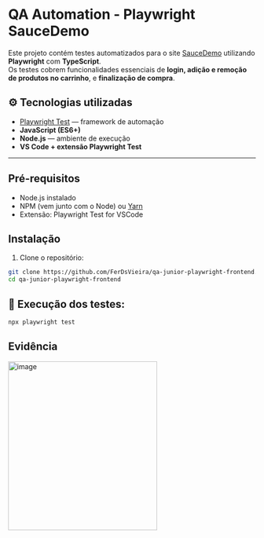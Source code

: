 # QA Automation - Playwright SauceDemo

Este projeto contém testes automatizados para o site [SauceDemo](https://www.saucedemo.com/) utilizando **Playwright** com **TypeScript**.  
Os testes cobrem funcionalidades essenciais de **login, adição e remoção de produtos no carrinho**, e **finalização de compra**.

## ⚙️ Tecnologias utilizadas

- [Playwright Test](https://playwright.dev/docs/test-api-testing) — framework de automação
- **JavaScript (ES6+)**
- **Node.js** — ambiente de execução
- **VS Code + extensão Playwright Test**

---

## Pré-requisitos

- Node.js instalado  
- NPM (vem junto com o Node) ou [Yarn](https://yarnpkg.com/)
- Extensão: Playwright Test for VSCode

## Instalação

1. Clone o repositório:
```bash
git clone https://github.com/FerDsVieira/qa-junior-playwright-frontend.git
cd qa-junior-playwright-frontend
```

## 🚀 Execução dos testes:
```bash
npx playwright test
```
## Evidência

<img width="303" height="344" alt="image" src="https://github.com/user-attachments/assets/f5e53b97-f39a-470a-8d99-93c0f89dd984" />
